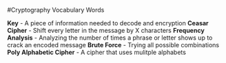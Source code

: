#Cryptography Vocabulary Words

**Key** - A piece of information needed to decode and encryption
**Ceasar Cipher** - Shift every letter in the message by X characters
**Frequency Analysis** - Analyzing the number of times a phrase or letter shows up to crack an encoded message
**Brute Force** - Trying all possible combinations
**Poly Alphabetic Cipher** - A cipher that uses mulitple alphabets
